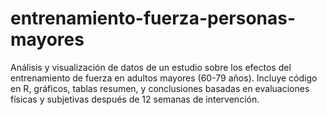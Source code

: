# entrenamiento-fuerza-personas-mayores
Análisis y visualización de datos de un estudio sobre los efectos del entrenamiento de fuerza en adultos mayores (60-79 años). Incluye código en R, gráficos, tablas resumen, y conclusiones basadas en evaluaciones físicas y subjetivas después de 12 semanas de intervención.
